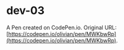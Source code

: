 # dev-03

A Pen created on CodePen.io. Original URL: [https://codepen.io/olivian/pen/MWKbwRp](https://codepen.io/olivian/pen/MWKbwRp).


